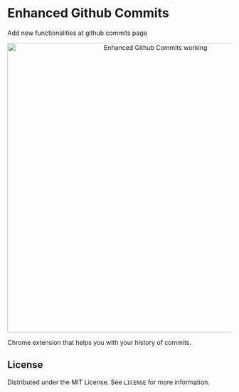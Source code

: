 # Enhanced Github Commits
Add new functionalities at github commits page

<div align="center">
	<img alt="Enhanced Github Commits working" src="https://i.imgur.com/EBzfcbp.gifv" title="Enhanced Github Commits working" width="650" />
</div>

Chrome extension that helps you with your history of commits.

## License
Distributed under the MIT License. See `LICENSE` for more information.